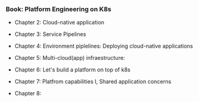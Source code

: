 ### Book: Platform Engineering on K8s


- Chapter 2: Cloud-native application

- Chapter 3: Service Pipelines

- Chapter 4: Environment piplelines: Deploying cloud-native applications

- Chapter 5: Multi-cloud(app) infraestructure: 

- Chapter 6: Let's build a platform on top of k8s

- Chapter 7: Platfrom capabilities I, Shared application concerns

- Chapter 8: 
